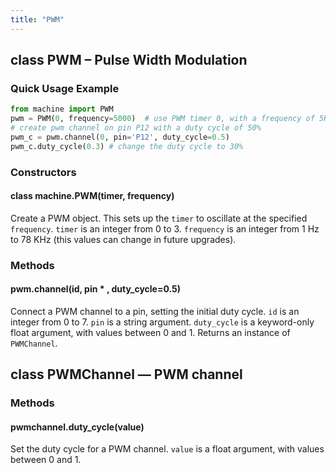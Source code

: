 ```yaml
---
title: "PWM"
---
```


## class PWM – Pulse Width Modulation

### Quick Usage Example

```python
from machine import PWM
pwm = PWM(0, frequency=5000)  # use PWM timer 0, with a frequency of 5KHz
# create pwm channel on pin P12 with a duty cycle of 50%
pwm_c = pwm.channel(0, pin='P12', duty_cycle=0.5)
pwm_c.duty_cycle(0.3) # change the duty cycle to 30%
```

### Constructors

#### class machine.PWM(timer, frequency)

Create a PWM object. This sets up the `timer` to oscillate at the specified `frequency`. `timer` is an integer from 0 to 3. `frequency` is an integer from 1 Hz to 78 KHz (this values can change in future upgrades).

### Methods

#### pwm.channel(id, pin \* , duty\_cycle=0.5)

Connect a PWM channel to a pin, setting the initial duty cycle. `id` is an integer from 0 to 7. `pin` is a string argument. `duty_cycle` is a keyword-only float argument, with values between 0 and 1. Returns an instance of `PWMChannel`.

## class PWMChannel — PWM channel

### Methods

#### pwmchannel.duty\_cycle(value)

Set the duty cycle for a PWM channel. `value` is a float argument, with values between 0 and 1.


